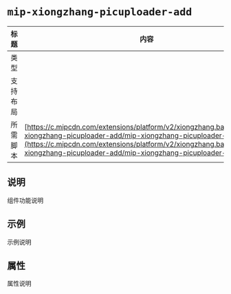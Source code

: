 # `mip-xiongzhang-picuploader-add`

标题|内容
----|----
类型|
支持布局|
所需脚本| [https://c.mipcdn.com/extensions/platform/v2/xiongzhang.baidu.com/mip-xiongzhang-picuploader-add/mip-xiongzhang-picuploader-add.js](https://c.mipcdn.com/extensions/platform/v2/xiongzhang.baidu.com/mip-xiongzhang-picuploader-add/mip-xiongzhang-picuploader-add.js)

## 说明

组件功能说明

## 示例

示例说明

## 属性

属性说明
